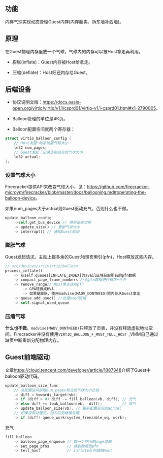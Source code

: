 ## 功能

内存气球实现动态管理Guest内存(内存超卖，拆东墙补西墙)。

## 原理

在Guest物理内存里放一个气球，气球内的内存可以被Host拿走再利用。

- 膨胀(inflate)：Guest内存被Host给拿走。

- 压缩(deflate)：Host归还内存给Guest。

## 后端设备

- 协议说明文档：<https://docs.oasis-open.org/virtio/virtio/v1.1/csprd01/virtio-v1.1-csprd01.html#x1-2790005>。

- Balloon管理的单位是4K页。
- Balloon配置空间就两个寄存器：

```c
struct virtio_balloon_config {
	// Host发起:动态设置气球大小
    le32 num_pages; 
    // Guest发起：记录当前真实的气球大小
    le32 actual; 
};
```

### 设置气球大小

Firecracker提供API来改变气球大小，见：<https://github.com/firecracker-microvm/firecracker/blob/master/docs/ballooning.md#operating-the-balloon-device>。

如果num_pages大于actual则Guest驱动充气，否则什么也不做。

```rust
update_balloon_config
	->self.get_bus_device // 得到设备实例
	-> update_size() // 更新气球大小
	-> interrupt() // 通知Guest驱动
```



### 膨胀气球

Guest发起请求。主动上报多余的Guest物理页索引(pfn)，Host释放这些内存。

```rust
// src/devices/src/virtio/balloon
process_inflate()
	-> 从self.queues[INFLATE_INDEX]的avail区域获取所有的pfn数据
	-> compact_page_frame_numbers //对pfn数据进行排序+合并
	-> remove_range// Host拿走这些pfn
		-> GPA转换成HVA
    	-> 如果是膨胀，使用madvise(MADV_DONTNEED)把内存从Guest拿走
	-> queue.add_used() //处理used区域
	-> self.signal_used_queue
```

### 压缩气球

**什么也不做**。`madvise(MADV_DONTNEED)`只释放了页表，并没有释放虚拟地址空间。Firecracker并没有使用`VIRTIO_BALLOON_F_MUST_TELL_HOST `,VMM自己通过缺页中断重新分配物理内存。

## Guest前端驱动

文章<https://cloud.tencent.com/developer/article/1087348>介绍了Guest中balloon驱动代码。

```c
update_balloon_size_func
    // 从配置空间获取num_pages和当前气球大小比较
    -> diff = towards_target(vb);
    -> if (diff > 0) diff -= fill_balloon(vb, diff); // 充气
    -> else diff += leak_balloon(vb, -diff);         // 放气
    -> update_balloon_size(vb); // 更新配置空间的acrual
    // 如果没有处理完，加入队列继续处理
    -> if (diff) queue_work(system_freezable_wq, work);
```

充气

```c
fill_balloon
	-> balloon_page_enqueue // 取一个空闲的page过来
    -> set_page_pfns        // 得到物理页pfn
    -> tell_host            // inflate队列通知Host
```



